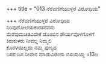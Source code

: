+++
title = "013 ನೆರೆವಣಿಗೆಯುಳ್ಳರೆ ವಿರೋಧಿಯ"

+++
ನೆರೆವಣಿಗೆಯುಳ್ಳರೆ ವಿರೋಧಿಯ  
ನಿರಿವುದೋಲೆಯಕಾರತನವನು  
ಮೆರೆವುದುಚಿತವಿದೇಕೆ ಡೊಂಬಿನ ಶೌರ್ಯವೊಳಗೊಳಗೆ  
ಕಿರುಕುಳರು ನೀವಲ್ಲ ನಿಮ್ಮಲಿ  
ಕೊರvಯಿಲ್ಲದು ನಮ್ಮ ಪುಣ್ಯದ  
ಬರನ ದಿನ ನೀವೇನ ಮಾಡುವಿರೆಂದು ಬಿಸುಸುಯ್ದ     ॥13॥